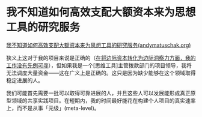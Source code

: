 # 我不知道如何高效支配大额资本来为思想工具的研究服务

[我不知道如何高效支配大额资本来为思想工具的研究服务(andymatuschak.org)](https://notes.andymatuschak.org/z7RWaai8pAwgYzNnVtPxC85y6nizduVZb72ev)

狭义上这对于我的项目来说是正确的（[在将边际资本转化为边际洞察力方面，我的工作没有先例可寻](https://notes.andymatuschak.org/z4y4HxeQ4GuD7rz6wmBesYwDZDj9LZVyNuc7j)），但如果我是一个[思维工具]主管拨款部门的项目领导，我将无法调度大量资金——这在广义上是正确的。这只是因为缺少能够在这个领域取得稳定进展的人。

我们可能首先需要一批可以取得可靠进展的人，并且这些人可以发展能形成真正原型领域的共享实践项目。在短期内，我的时间最好能花在构建个人项目的真实速率上，而不是从事「元级」(meta-level)。